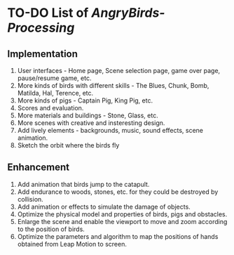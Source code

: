 
# TO-DO List of *AngryBirds-Processing*

## Implementation

1. User interfaces - Home page, Scene selection page, game over page, pause/resume game, etc.
2. More kinds of birds with different skills - The Blues, Chunk, Bomb, Matilda, Hal, Terence, etc.
3. More kinds of pigs - Captain Pig, King Pig, etc.
4. Scores and evaluation.
5. More materials and buildings - Stone, Glass, etc.
6. More scenes with creative and insteresting design.
7. Add lively elements - backgrounds, music, sound effects, scene animation.
8. Sketch the orbit where the birds fly

## Enhancement

1. Add animation that birds jump to the catapult.
2. Add endurance to woods, stones, etc. for they could be destroyed by collision.
3. Add animation or effects to simulate the damage of objects.
4. Optimize the physical model and properties of birds, pigs and obstacles.
5. Enlarge the scene and enable the viewport to move and zoom according to the position of birds.
6. Optimize the parameters and algorithm to map the positions of hands obtained from Leap Motion to screen.